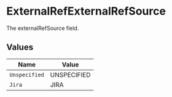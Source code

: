 # ExternalRefExternalRefSource

The externalRefSource field.


## Values

| Name          | Value         |
| ------------- | ------------- |
| `Unspecified` | UNSPECIFIED   |
| `Jira`        | JIRA          |